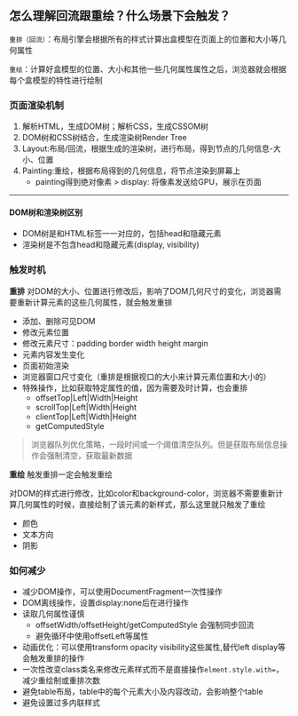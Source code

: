 ## 怎么理解回流跟重绘？什么场景下会触发？
`重排（回流）`：布局引擎会根据所有的样式计算出盒模型在页面上的位置和大小等几何属性

`重绘`：计算好盒模型的位置、大小和其他一些几何属性属性之后，浏览器就会根据每个盒模型的特性进行绘制

### 页面渲染机制
1. 解析HTML，生成DOM树；解析CSS，生成CSSOM树
2. DOM树和CSS树结合，生成渲染树Render Tree
3. Layout:布局/回流，根据生成的渲染树，进行布局，得到节点的几何信息-大小、位置
4. Painting:重绘，根据布局得到的几何信息，将节点渲染到屏幕上
     - painting得到绝对像素 > display: 将像素发送给GPU，展示在页面

---
#### DOM树和渲染树区别
- DOM树是和HTML标签一一对应的，包括head和隐藏元素
- 渲染树是不包含head和隐藏元素(display, visibility)

### 触发时机
**重排**
对DOM的大小、位置进行修改后，影响了DOM几何尺寸的变化，浏览器需要重新计算元素的这些几何属性，就会触发重排
- 添加、删除可见DOM
- 修改元素位置
- 修改元素尺寸：padding border width height margin
- 元素内容发生变化
- 页面初始渲染
- 浏览器窗口尺寸变化（重排是根据视口的大小来计算元素位置和大小的）
- 特殊操作，比如获取特定属性的值，因为需要及时计算，也会重排
  - offsetTop|Left|Width|Height
  - scrollTop|Left|Width|Height
  - clientTop|Left|Width|Height
  - getComputedStyle

> 浏览器队列优化策略，一段时间或一个阈值清空队列。但是获取布局信息操作会强制清空，获取最新数据

**重绘**
触发重排一定会触发重绘

对DOM的样式进行修改，比如color和background-color，浏览器不需要重新计算几何属性的时候，直接绘制了该元素的新样式，那么这里就只触发了重绘
- 颜色
- 文本方向
- 阴影

### 如何减少
- 减少DOM操作，可以使用DocumentFragment一次性操作
- DOM离线操作，设置display:none后在进行操作
- 读取几何属性谨慎
  - offsetWidth/offsetHeight/getComputedStyle 会强制同步回流
  - 避免循环中使用offsetLeft等属性
- 动画优化：可以使用transform opacity visibility这些属性,替代left display等会触发重排的操作
- 一次性改变class类名来修改元素样式而不是直接操作`elment.style.with=`，减少重绘制或重排次数
- 避免table布局，table中的每个元素大小及内容改动，会影响整个table
- 避免设置过多内联样式

